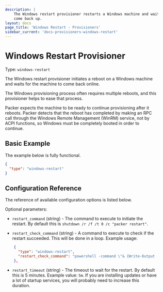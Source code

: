 ```yaml
---
description: |
    The Windows restart provisioner restarts a Windows machine and waits for it to
    come back up.
layout: docs
page_title: 'Windows Restart - Provisioners'
sidebar_current: 'docs-provisioners-windows-restart'
---
```


# Windows Restart Provisioner

Type: `windows-restart`

The Windows restart provisioner initiates a reboot on a Windows machine and
waits for the machine to come back online.

The Windows provisioning process often requires multiple reboots, and this
provisioner helps to ease that process.

Packer expects the machine to be ready to continue provisioning after it
reboots. Packer detects that the reboot has completed by making an RPC call
through the Windows Remote Management (WinRM) service, not by ACPI functions,
so Windows must be completely booted in order to continue.

## Basic Example

The example below is fully functional.

``` json
{
  "type": "windows-restart"
}
```

## Configuration Reference

The reference of available configuration options is listed below.

Optional parameters:

-   `restart_command` (string) - The command to execute to initiate the
    restart. By default this is `shutdown /r /f /t 0 /c "packer restart"`.

-   `restart_check_command` (string) - A command to execute to check if the
    restart succeeded. This will be done in a loop. Example usage:

``` json
    {
      "type": "windows-restart",
      "restart_check_command": "powershell -command \"& {Write-Output 'restarted.'}\""
    },
```

-   `restart_timeout` (string) - The timeout to wait for the restart. By
    default this is 5 minutes. Example value: `5m`. If you are installing
    updates or have a lot of startup services, you will probably need to
    increase this duration.
